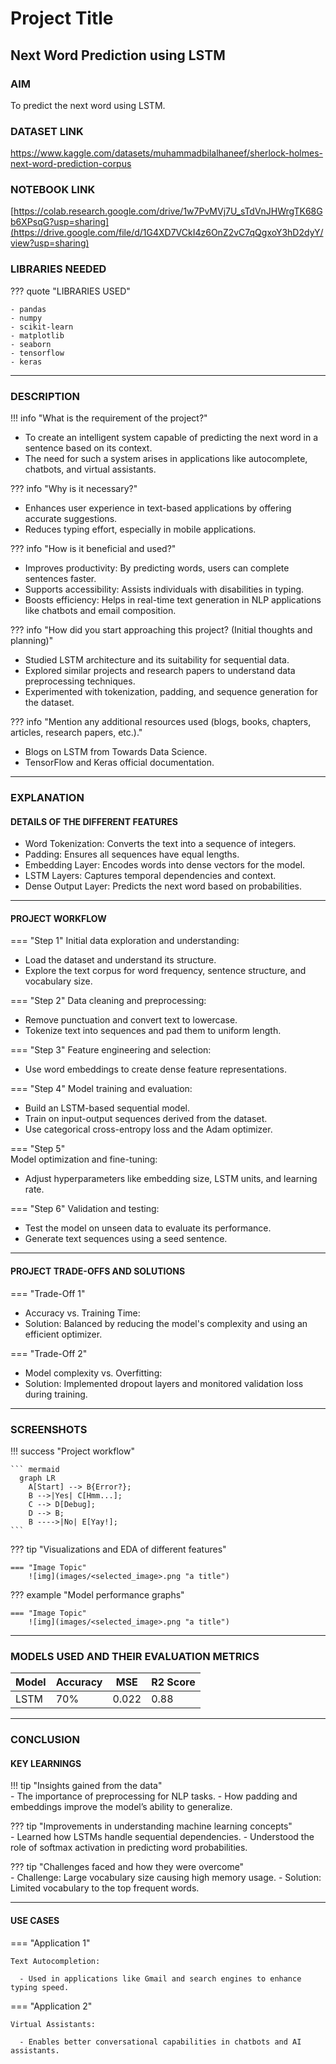 

# Project Title 
## Next Word Prediction using LSTM

### AIM 
To predict the next word using LSTM.


### DATASET LINK 
https://www.kaggle.com/datasets/muhammadbilalhaneef/sherlock-holmes-next-word-prediction-corpus

### NOTEBOOK LINK 
[https://colab.research.google.com/drive/1w7PvMVj7U_sTdVnJHWrgTK68Gb6XPsqG?usp=sharing](https://drive.google.com/file/d/1G4XD7VCkI4z6OnZ2vC7qQgxoY3hD2dyY/view?usp=sharing)


### LIBRARIES NEEDED
<!-- Mention it in bullet points either in numbering or simple dots -->
<!-- Mention all the libraries required for the project. You can add more or remove as necessary. -->

??? quote "LIBRARIES USED"

    - pandas
    - numpy
    - scikit-learn
    - matplotlib
    - seaborn
    - tensorflow
    - keras

--- 

### DESCRIPTION 


!!! info "What is the requirement of the project?"
- To create an intelligent system capable of predicting the next word in a sentence based on its context.
- The need for such a system arises in applications like autocomplete, chatbots, and virtual assistants.

??? info "Why is it necessary?"
- Enhances user experience in text-based applications by offering accurate suggestions.
- Reduces typing effort, especially in mobile applications.

??? info "How is it beneficial and used?"
- Improves productivity: By predicting words, users can complete sentences faster.
- Supports accessibility: Assists individuals with disabilities in typing.
- Boosts efficiency: Helps in real-time text generation in NLP applications like chatbots and email composition.

??? info "How did you start approaching this project? (Initial thoughts and planning)"
- Studied LSTM architecture and its suitability for sequential data.
- Explored similar projects and research papers to understand data preprocessing techniques.
- Experimented with tokenization, padding, and sequence generation for the dataset.

??? info "Mention any additional resources used (blogs, books, chapters, articles, research papers, etc.)."
- Blogs on LSTM from Towards Data Science.
- TensorFlow and Keras official documentation.


--- 

### EXPLANATION 

#### DETAILS OF THE DIFFERENT FEATURES 

- Word Tokenization: Converts the text into a sequence of integers.
- Padding: Ensures all sequences have equal lengths.
- Embedding Layer: Encodes words into dense vectors for the model.
- LSTM Layers: Captures temporal dependencies and context.
- Dense Output Layer: Predicts the next word based on probabilities.
--- 

#### PROJECT WORKFLOW 
=== "Step 1"
Initial data exploration and understanding:
- Load the dataset and understand its structure.
- Explore the text corpus for word frequency, sentence structure, and vocabulary size.

=== "Step 2"
Data cleaning and preprocessing:
- Remove punctuation and convert text to lowercase.
- Tokenize text into sequences and pad them to uniform length.

=== "Step 3"
Feature engineering and selection:
- Use word embeddings to create dense feature representations.

=== "Step 4"
Model training and evaluation:
- Build an LSTM-based sequential model.
- Train on input-output sequences derived from the dataset.
- Use categorical cross-entropy loss and the Adam optimizer.

=== "Step 5"\
Model optimization and fine-tuning:
- Adjust hyperparameters like embedding size, LSTM units, and learning rate.

=== "Step 6"
Validation and testing:
- Test the model on unseen data to evaluate its performance.
- Generate text sequences using a seed sentence.

--- 

#### PROJECT TRADE-OFFS AND SOLUTIONS 

=== "Trade-Off 1"
- Accuracy vs. Training Time:
- Solution: Balanced by reducing the model's complexity and using an efficient optimizer.

=== "Trade-Off 2"
- Model complexity vs. Overfitting:
- Solution: Implemented dropout layers and monitored validation loss during training.

--- 

### SCREENSHOTS 
<!-- Include screenshots, graphs, and visualizations to illustrate your findings and workflow. -->

!!! success "Project workflow"

    ``` mermaid
      graph LR
        A[Start] --> B{Error?};
        B -->|Yes| C[Hmm...];
        C --> D[Debug];
        D --> B;
        B ---->|No| E[Yay!];
    ```

??? tip "Visualizations and EDA of different features"

    === "Image Topic"
        ![img](images/<selected_image>.png "a title")

??? example "Model performance graphs"

    === "Image Topic"
        ![img](images/<selected_image>.png "a title")

--- 

### MODELS USED AND THEIR EVALUATION METRICS 
<!-- Summarize the models used and their evaluation metrics in a table. -->

|    Model   | Accuracy |  MSE  | R2 Score |
|------------|----------|-------|----------|
| LSTM       |    70%   | 0.022 |   0.88   |

--- 

### CONCLUSION 

#### KEY LEARNINGS 
<!-- Summarize what you learned from this project in terms of data, techniques, and skills. -->

!!! tip "Insights gained from the data"\
    - The importance of preprocessing for NLP tasks.
    - How padding and embeddings improve the model’s ability to generalize.

??? tip "Improvements in understanding machine learning concepts"\
    - Learned how LSTMs handle sequential dependencies.
    - Understood the role of softmax activation in predicting word probabilities.

??? tip "Challenges faced and how they were overcome"\
    - Challenge: Large vocabulary size causing high memory usage.
    - Solution: Limited vocabulary to the top frequent words.

--- 

#### USE CASES
<!-- Mention at least two real-world applications of this project. -->

=== "Application 1"

    Text Autocompletion:
    
      - Used in applications like Gmail and search engines to enhance typing speed.

=== "Application 2"

    Virtual Assistants:
    
      - Enables better conversational capabilities in chatbots and AI assistants.
